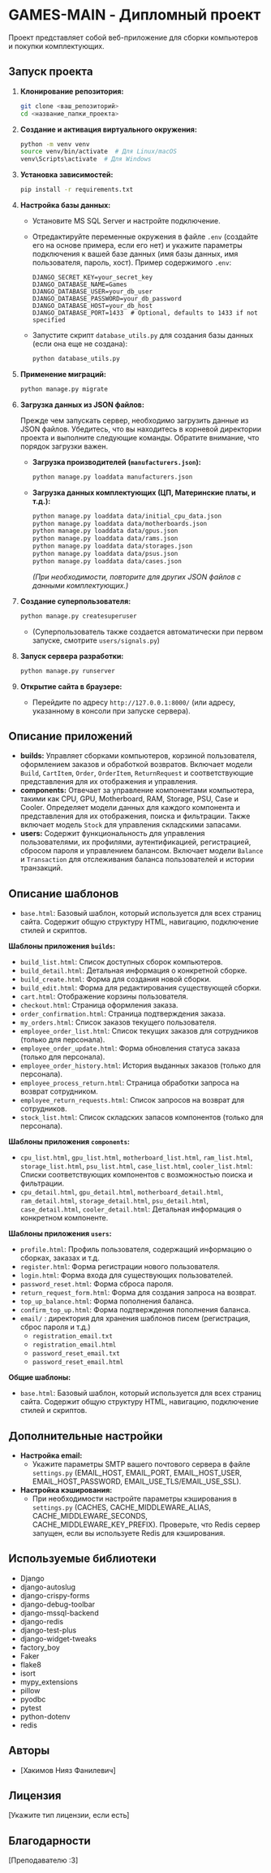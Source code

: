 # GAMES-MAIN - Дипломный проект

Проект представляет собой веб-приложение для сборки компьютеров и покупки комплектующих.

## Запуск проекта

1.  **Клонирование репозитория:**

    ```bash
    git clone <ваш_репозиторий>
    cd <название_папки_проекта>
    ```

2.  **Создание и активация виртуального окружения:**

    ```bash
    python -m venv venv
    source venv/bin/activate  # Для Linux/macOS
    venv\Scripts\activate  # Для Windows
    ```

3.  **Установка зависимостей:**

    ```bash
    pip install -r requirements.txt
    ```

4.  **Настройка базы данных:**

    *   Установите MS SQL Server и настройте подключение.
    *   Отредактируйте переменные окружения в файле `.env` (создайте его на основе примера, если его нет) и укажите параметры подключения к вашей базе данных (имя базы данных, имя пользователя, пароль, хост).  Пример содержимого `.env`:

        ```
        DJANGO_SECRET_KEY=your_secret_key
        DJANGO_DATABASE_NAME=Games
        DJANGO_DATABASE_USER=your_db_user
        DJANGO_DATABASE_PASSWORD=your_db_password
        DJANGO_DATABASE_HOST=your_db_host
        DJANGO_DATABASE_PORT=1433  # Optional, defaults to 1433 if not specified
        ```

    *   Запустите скрипт `database_utils.py` для создания базы данных (если она еще не создана):

        ```bash
        python database_utils.py
        ```

5.  **Применение миграций:**

    ```bash
    python manage.py migrate
    ```

6.  **Загрузка данных из JSON файлов:**

    Прежде чем запускать сервер, необходимо загрузить данные из JSON файлов.  Убедитесь, что вы находитесь в корневой директории проекта и выполните следующие команды. Обратите внимание, что порядок загрузки важен.

    *   **Загрузка производителей (`manufacturers.json`):**

        ```bash
        python manage.py loaddata manufacturers.json
        ```

    *   **Загрузка данных комплектующих (ЦП, Материнские платы, и т.д.):**

        ```bash
        python manage.py loaddata data/initial_cpu_data.json
        python manage.py loaddata data/motherboards.json
        python manage.py loaddata data/gpus.json
        python manage.py loaddata data/rams.json
        python manage.py loaddata data/storages.json
        python manage.py loaddata data/psus.json
        python manage.py loaddata data/cases.json
        ```
        *(При необходимости, повторите для других JSON файлов с данными комплектующих.)*

7.  **Создание суперпользователя:**

    ```bash
    python manage.py createsuperuser
    ```
    * (Суперпользователь также создается автоматически при первом запуске, смотрите `users/signals.py`)

8.  **Запуск сервера разработки:**

    ```bash
    python manage.py runserver
    ```

9.  **Открытие сайта в браузере:**

    *   Перейдите по адресу `http://127.0.0.1:8000/` (или адресу, указанному в консоли при запуске сервера).

## Описание приложений

*   **builds:**  Управляет сборками компьютеров, корзиной пользователя, оформлением заказов и обработкой возвратов.  Включает модели `Build`, `CartItem`, `Order`, `OrderItem`, `ReturnRequest` и соответствующие представления для их отображения и управления.
*   **components:** Отвечает за управление компонентами компьютера, такими как CPU, GPU, Motherboard, RAM, Storage, PSU, Case и Cooler.  Определяет модели данных для каждого компонента и представления для их отображения, поиска и фильтрации. Также включает модель `Stock` для управления складскими запасами.
*   **users:**  Содержит функциональность для управления пользователями, их профилями, аутентификацией, регистрацией, сбросом пароля и управлением балансом. Включает модели `Balance` и `Transaction` для отслеживания баланса пользователей и истории транзакций.

## Описание шаблонов

*   `base.html`: Базовый шаблон, который используется для всех страниц сайта. Содержит общую структуру HTML, навигацию, подключение стилей и скриптов.

**Шаблоны приложения `builds`:**

*   `build_list.html`:  Список доступных сборок компьютеров.
*   `build_detail.html`:  Детальная информация о конкретной сборке.
*   `build_create.html`:  Форма для создания новой сборки.
*   `build_edit.html`: Форма для редактирования существующей сборки.
*   `cart.html`: Отображение корзины пользователя.
*   `checkout.html`: Страница оформления заказа.
*   `order_confirmation.html`: Страница подтверждения заказа.
*   `my_orders.html`: Список заказов текущего пользователя.
*   `employee_order_list.html`: Список текущих заказов для сотрудников (только для персонала).
*   `employee_order_update.html`: Форма обновления статуса заказа (только для персонала).
*   `employee_order_history.html`: История выданных заказов (только для персонала).
*   `employee_process_return.html`: Страница обработки запроса на возврат сотрудником.
*   `employee_return_requests.html`: Список запросов на возврат для сотрудников.
*   `stock_list.html`: Список складских запасов компонентов (только для персонала).

**Шаблоны приложения `components`:**

*   `cpu_list.html`, `gpu_list.html`, `motherboard_list.html`, `ram_list.html`, `storage_list.html`, `psu_list.html`, `case_list.html`, `cooler_list.html`: Списки соответствующих компонентов с возможностью поиска и фильтрации.
*   `cpu_detail.html`, `gpu_detail.html`, `motherboard_detail.html`, `ram_detail.html`, `storage_detail.html`, `psu_detail.html`, `case_detail.html`, `cooler_detail.html`: Детальная информация о конкретном компоненте.

**Шаблоны приложения `users`:**

*   `profile.html`: Профиль пользователя, содержащий информацию о сборках, заказах и т.д.
*   `register.html`: Форма регистрации нового пользователя.
*   `login.html`: Форма входа для существующих пользователей.
*   `password_reset.html`: Форма сброса пароля.
*   `return_request_form.html`: Форма для создания запроса на возврат.
*   `top_up_balance.html`: Форма пополнения баланса.
*   `confirm_top_up.html`: Форма подтверждения пополнения баланса.
*   `email/` : директория для хранения шаблонов писем (регистрация, сброс пароля и т.д.)
    *   `registration_email.txt`
    *   `registration_email.html`
    *   `password_reset_email.txt`
    *   `password_reset_email.html`

**Общие шаблоны:**

*   `base.html`: Базовый шаблон, который используется для всех страниц сайта. Содержит общую структуру HTML, навигацию, подключение стилей и скриптов.

## Дополнительные настройки

*   **Настройка email:**
    *   Укажите параметры SMTP вашего почтового сервера в файле `settings.py` (EMAIL_HOST, EMAIL_PORT, EMAIL_HOST_USER, EMAIL_HOST_PASSWORD, EMAIL_USE_TLS/EMAIL_USE_SSL).
*   **Настройка кэширования:**
    *   При необходимости настройте параметры кэширования в `settings.py` (CACHES, CACHE_MIDDLEWARE_ALIAS, CACHE_MIDDLEWARE_SECONDS, CACHE_MIDDLEWARE_KEY_PREFIX).  Проверьте, что Redis сервер запущен, если вы используете Redis для кэширования.

## Используемые библиотеки

*   Django
*   django-autoslug
*   django-crispy-forms
*   django-debug-toolbar
*   django-mssql-backend
*   django-redis
*   django-test-plus
*   django-widget-tweaks
*   factory_boy
*   Faker
*   flake8
*   isort
*   mypy_extensions
*   pillow
*   pyodbc
*   pytest
*   python-dotenv
*   redis

## Авторы

*   [Хакимов Нияз Фанилевич]

## Лицензия

[Укажите тип лицензии, если есть]

## Благодарности

[Преподавателю :3]

